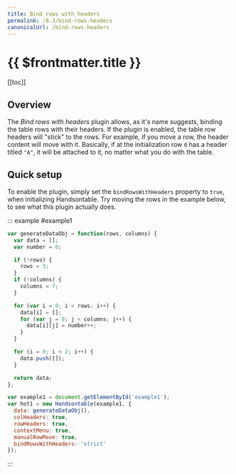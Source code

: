 ```yaml
---
title: Bind rows with headers
permalink: /8.3/bind-rows-headers
canonicalUrl: /bind-rows-headers
---
```


# {{ $frontmatter.title }}

[[toc]]

## Overview

The _Bind rows with headers_ plugin allows, as it's name suggests, binding the table rows with their headers.
If the plugin is enabled, the table row headers will "stick" to the rows. For example, if you move a row, the header content will move with it. Basically, if at the initialization row `0` has a header titled `"A"`, it will be attached to it, no matter what you do with the table.

## Quick setup

To enable the plugin, simply set the `bindRowsWithHeaders` property to `true`, when initializing Handsontable.
Try moving the rows in the example below, to see what this plugin actually does.


::: example #example1
```js
var generateDataObj = function(rows, columns) {
  var data = [];
  var number = 0;

  if (!rows) {
    rows = 3;
  }
  if (!columns) {
    columns = 7;
  }

  for (var i = 0; i < rows; i++) {
    data[i] = [];
    for (var j = 0; j < columns; j++) {
      data[i][j] = number++;
    }
  }

  for (i = 0; i < 2; i++) {
    data.push([]);
  }

  return data;
};

var example1 = document.getElementById('example1');
var hot1 = new Handsontable(example1, {
  data: generateDataObj(),
  colHeaders: true,
  rowHeaders: true,
  contextMenu: true,
  manualRowMove: true,
  bindRowsWithHeaders: 'strict'
});
```
:::
